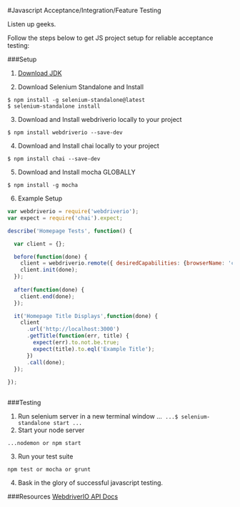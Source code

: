 #Javascript Acceptance/Integration/Feature Testing

Listen up geeks.

Follow the steps below to get JS project setup for reliable acceptance testing:

###Setup

1. [Download JDK](http://www.oracle.com/technetwork/java/javase/downloads/jdk8-downloads-2133151.html)

2. Download Selenium Standalone and Install
```
$ npm install -g selenium-standalone@latest
$ selenium-standalone install
```
3. Download and Install webdriverio locally to your project
```
$ npm install webdriverio --save-dev
```
4. Download and Install chai locally to your project
```
$ npm install chai --save-dev
```
5. Download and Install mocha GLOBALLY 
```
$ npm install -g mocha 
```
6. Example Setup

```javascript
var webdriverio = require('webdriverio');
var expect = require('chai').expect;

describe('Homepage Tests', function() {

  var client = {};

  before(function(done) {
    client = webdriverio.remote({ desiredCapabilities: {browserName: 'chrome'}   });
    client.init(done);
  });
 
  after(function(done) {
    client.end(done);
  });

  it('Homepage Title Displays',function(done) {
    client
      .url('http://localhost:3000')
      .getTitle(function(err, title) {
        expect(err).to.not.be.true;
        expect(title).to.eql('Example Title');
      }) 
      .call(done);
  });
   
});
 
```

###Testing

1. Run selenium server in a new terminal window
...```
...$ selenium-standalone start
...```
2. Start your node server
```
...nodemon or npm start
```
3. Run your test suite
```
npm test or mocha or grunt
```
4. Bask in the glory of successful javascript testing.

###Resources
[WebdriverIO API Docs](webdriver.io/api.html)

